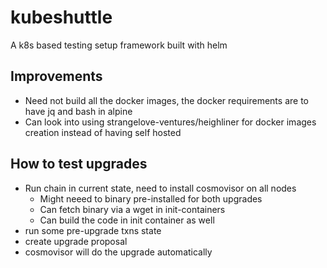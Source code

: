 # kubeshuttle
A k8s based testing setup framework built with helm

## Improvements
* Need not build all the docker images, the docker requirements are to have jq and bash in alpine
* Can look into using strangelove-ventures/heighliner for docker images creation instead of having self hosted

## How to test upgrades
* Run chain in current state, need to install cosmovisor on all nodes
  * Might neeed to binary pre-installed for both upgrades
  * Can fetch binary via a wget in init-containers
  * Can build the code in init container as well
* run some pre-upgrade txns state
* create upgrade proposal
* cosmovisor will do the upgrade automatically
